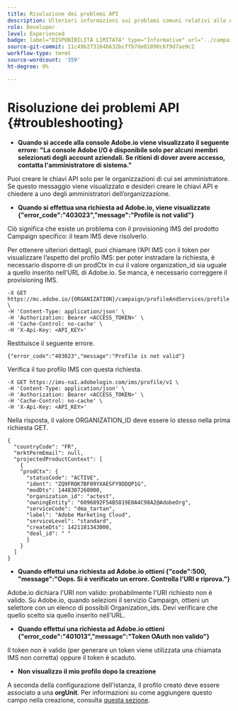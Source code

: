 ```yaml
---
title: Risoluzione dei problemi API
description: Ulteriori informazioni sui problemi comuni relativi alle API di Campaign Standard
role: Developer
level: Experienced
badge: label="DISPONIBILITÀ LIMITATA" type="Informative" url="../campaign-standard-migration-home.md" tooltip="Limitato agli utenti di Campaign Standard migrati"
source-git-commit: 11c49b273164b632bcffb7de01890c6f9d7ae9c2
workflow-type: tm+mt
source-wordcount: '359'
ht-degree: 0%

---
```


# Risoluzione dei problemi API {#troubleshooting}

* **Quando si accede alla console Adobe.io viene visualizzato il seguente errore: &quot;La console Adobe I/O è disponibile solo per alcuni membri selezionati degli account aziendali. Se ritieni di dover avere accesso, contatta l&#39;amministratore di sistema.&quot;**

Puoi creare le chiavi API solo per le organizzazioni di cui sei amministratore. Se questo messaggio viene visualizzato e desideri creare le chiavi API e chiedere a uno degli amministratori dell’organizzazione.

* **Quando si effettua una richiesta ad Adobe.io, viene visualizzato {&quot;error_code&quot;:&quot;403023&quot;,&quot;message&quot;:&quot;Profile is not valid&quot;}**

Ciò significa che esiste un problema con il provisioning IMS del prodotto Campaign specifico: il team IMS deve risolverlo.

Per ottenere ulteriori dettagli, puoi chiamare l’API IMS con il token per visualizzare l’aspetto del profilo IMS: per poter instradare la richiesta, è necessario disporre di un prodCtx in cui il valore organization_id sia uguale a quello inserito nell’URL di Adobe.io.
Se manca, è necessario correggere il provisioning IMS.

```
-X GET https://mc.adobe.io/{ORGANIZATION}/campaign/profileAndServices/profile \
-H 'Content-Type: application/json' \
-H 'Authorization: Bearer <ACCESS_TOKEN>' \
-H 'Cache-Control: no-cache' \
-H 'X-Api-Key: <API_KEY>'
```

Restituisce il seguente errore.

```
{"error_code":"403023","message":"Profile is not valid"}
```

Verifica il tuo profilo IMS con questa richiesta.

```
-X GET https://ims-na1.adobelogin.com/ims/profile/v1 \
-H 'Content-Type: application/json' \
-H 'Authorization: Bearer <ACCESS_TOKEN>' \
-H 'Cache-Control: no-cache' \
-H 'X-Api-Key: <API_KEY>'
```

Nella risposta, il valore ORGANIZATION_ID deve essere lo stesso nella prima richiesta GET.

```
{
  "countryCode": "FR",
  "mrktPermEmail": null,
  "projectedProductContext": [
    {
    "prodCtx": {
      "statusCode": "ACTIVE",
      "ident": "ZQ9FRQK7BF09YXAESFY9DDQP1G",
      "modDts": 1448307260000,
      "organization_id": "actest",
      "owningEntity": "6096892F54B5819E0A4C98A2@AdobeOrg",
      "serviceCode": "dma_tartan",
      "label": "Adobe Marketing Cloud",
      "serviceLevel": "standard",
      "createDts": 1421181343000,
      "deal_id": " "
      }
    }
  ]
}
```

* **Quando effettui una richiesta ad Adobe.io ottieni {&quot;code&quot;:500, &quot;message&quot;:&quot;Oops. Si è verificato un errore. Controlla l&#39;URI e riprova.&quot;}**

Adobe.io dichiara l&#39;URI non valido: probabilmente l&#39;URI richiesto non è valido. Su Adobe.io, quando selezioni il servizio Campaign, ottieni un selettore con un elenco di possibili Organization_ids. Devi verificare che quello scelto sia quello inserito nell’URL.

* **Quando effettui una richiesta ad Adobe.io ottieni {&quot;error_code&quot;:&quot;401013&quot;,&quot;message&quot;:&quot;Token OAuth non valido&quot;}**

Il token non è valido (per generare un token viene utilizzata una chiamata IMS non corretta) oppure il token è scaduto.

* **Non visualizzo il mio profilo dopo la creazione**

A seconda della configurazione dell&#39;istanza, il profilo creato deve essere associato a una **orgUnit**. Per informazioni su come aggiungere questo campo nella creazione, consulta [questa sezione](creating-profiles-api.md).

<!-- * (error duplicate key : quand tu crées un profile qui existe déjà , il faut faire un patch pour updater le profile plutôt qu'un POST)

With Curl
List all profiles

Create a profile

Update the mobilePhone attribute of a profile

API Calls on Service

GET the list of services

-->

<!--

How to find and use a filter?
Error codes:

* PAtch sur Age = message d'erreur :
500
Cannot update the 'age' property that is read-only
'age' property is not valid for the 'profile' resource.
-->

<!--
How to filter a list of subscribed profiles with available profile filters ? by date (by les filtres dispo sur la ressource) ?

Pattern classique :

recupérer la liste des subscriptions filtrées d'un profile
1) get sur profile
2) recup PKey
3) get sur PKey
4) get sur href des subscriptions

Comment savoir quel filtre appliquer ?

1) get sur metadata de profile
2) retourne description de la collection subscription
3) get sur la valeur du champ resTarget
4) get sur le href dans filters
5) retourne les filtres applicables sur l'url des data.

-->
